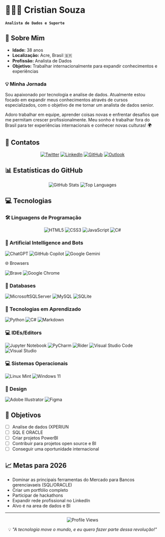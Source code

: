 # 👩🏻‍💻 Cristian Souza

**`Analista de Dados e Suporte`**

## 🚀 Sobre Mim

- **Idade:** 38 anos
- **Localização:** Acre, Brasil 🇧🇷
- **Profissão:** Analista de Dados
- **Objetivo:** Trabalhar internacionalmente para expandir conhecimentos e experiências

### 💡 Minha Jornada

Sou apaixonado por tecnologia e analise de dados. Atualmente estou focado em expandir meus conhecimentos através de cursos especializados, com o objetivo de me tornar um analista de dados senior. 

Adoro trabalhar em equipe, aprender coisas novas e enfrentar desafios que me permitam crescer profissionalmente. Meu sonho é trabalhar fora do Brasil para ter experiências internacionais e conhecer novas culturas! 🌍

## 📱 Contatos

<div align="center">

[![Twitter](https://img.shields.io/badge/Twitter-1DA1F2?style=for-the-badge&logo=twitter&logoColor=white)](https://twitter.com/cmsoouza)
[![LinkedIn](https://img.shields.io/badge/LinkedIn-0077B5?style=for-the-badge&logo=linkedin&logoColor=white)](https://www.linkedin.com/in/cmsouzaac/)
[![GitHub](https://img.shields.io/badge/GitHub-100000?style=for-the-badge&logo=github&logoColor=white)](https://github.com/cmsouzac)
[![Outlook](https://img.shields.io/badge/Microsoft_Outlook-0078D4?style=for-the-badge&logo=microsoft-outlook&logoColor=white)](mailto:cmsouzaac@outlook.com)

</div>

## 📊 Estatísticas do GitHub

<div align="center">
  <img src="https://github-readme-stats.vercel.app/api?username=cmsouzac&show_icons=true&theme=radical&hide_border=true" alt="GitHub Stats">
  <img src="https://github-readme-stats.vercel.app/api/top-langs/?username=cmsouzac&layout=compact&theme=radical&hide_border=true" alt="Top Languages">
</div>

## 💻 Tecnologias

### 🛠️ Linguagens de Programação

<div align="center">
  <img src="https://img.shields.io/badge/HTML5-E34F26?style=for-the-badge&logo=html5&logoColor=white" alt="HTML5">
  <img src="https://img.shields.io/badge/CSS3-1572B6?style=for-the-badge&logo=css3&logoColor=white" alt="CSS3">
  <img src="https://img.shields.io/badge/JavaScript-F7DF1E?style=for-the-badge&logo=javascript&logoColor=black" alt="JavaScript">
  <img src="https://img.shields.io/badge/C%23-239120?style=for-the-badge&logo=c-sharp&logoColor=white" alt="C#">
</div>

### 🤖 Artificial Intelligence and Bots

 ![ChatGPT](https://img.shields.io/badge/chatGPT-74aa9c?style=for-the-badge&logo=openai&logoColor=white)
 ![GitHub Copilot](https://img.shields.io/badge/github_copilot-8957E5?style=for-the-badge&logo=github-copilot&logoColor=white)
 ![Google Gemini](https://img.shields.io/badge/google%20gemini-8E75B2?style=for-the-badge&logo=google%20gemini&logoColor=white)

 🌐 Browsers

 ![Brave](https://img.shields.io/badge/Brave-FB542B?style=for-the-badge&logo=Brave&logoColor=white)
 ![Google Chrome](https://img.shields.io/badge/Google%20Chrome-4285F4?style=for-the-badge&logo=GoogleChrome&logoColor=white)
 
### 💾 Databases

![MicrosoftSQLServer](https://img.shields.io/badge/Microsoft%20SQL%20Server-CC2927?style=for-the-badge&logo=microsoft%20sql%20server&logoColor=white)
![MySQL](https://img.shields.io/badge/mysql-4479A1.svg?style=for-the-badge&logo=mysql&logoColor=white)
![SQLite](https://img.shields.io/badge/sqlite-%2307405e.svg?style=for-the-badge&logo=sqlite&logoColor=white)


### 🚀 Tecnologias em Aprendizado

![Python](https://img.shields.io/badge/python-3670A0?style=for-the-badge&logo=python&logoColor=ffdd54)
![C#](https://img.shields.io/badge/c%23-%23239120.svg?style=for-the-badge&logo=csharp&logoColor=white)
![Markdown](https://img.shields.io/badge/markdown-%23000000.svg?style=for-the-badge&logo=markdown&logoColor=white)


### 💻 IDEs/Editors

![Jupyter Notebook](https://img.shields.io/badge/jupyter-%23FA0F00.svg?style=for-the-badge&logo=jupyter&logoColor=white)
![PyCharm](https://img.shields.io/badge/pycharm-143?style=for-the-badge&logo=pycharm&logoColor=black&color=black&labelColor=green)
![Rider](https://img.shields.io/badge/Rider-000000.svg?style=for-the-badge&logo=Rider&logoColor=white&color=black&labelColor=crimson)
![Visual Studio Code](https://img.shields.io/badge/Visual%20Studio%20Code-0078d7.svg?style=for-the-badge&logo=visual-studio-code&logoColor=white)
![Visual Studio](https://img.shields.io/badge/Visual%20Studio-5C2D91.svg?style=for-the-badge&logo=visual-studio&logoColor=white)



### 💻 Sistemas Operacionais

![Linux Mint](https://img.shields.io/badge/Linux%20Mint-87CF3E?style=for-the-badge&logo=Linux%20Mint&logoColor=white)
![Windows 11](https://img.shields.io/badge/Windows%2011-%230079d5.svg?style=for-the-badge&logo=Windows%2011&logoColor=white)


### 🎨 Design

![Adobe Illustrator](https://img.shields.io/badge/adobe%20illustrator-%23FF9A00.svg?style=for-the-badge&logo=adobe%20illustrator&logoColor=white)
![Figma](https://img.shields.io/badge/figma-%23F24E1E.svg?style=for-the-badge&logo=figma&logoColor=white)

## 🎯 Objetivos

- [ ] Analise de dados (XPERIUN
- [ ] SQL E ORACLE
- [ ] Criar projetos PowerBI
- [ ] Contribuir para projetos open source e BI
- [ ] Conseguir uma oportunidade internacional

## 📈 Metas para 2026

- Dominar as principais ferramentas do Mercado para Bancos gerenciavaeis (SQL/ORACLE)
- Criar um portfólio completo
- Participar de hackathons
- Expandir rede profissional no LinkedIn
- Alvo é na area de dados e BI

---

<div align="center">
  <img src="https://komarev.com/ghpvc/?username=cmsouzac&style=for-the-badge&color=blue" alt="Profile Views">
</div>

<div align="center">
  <p>💡 <em>"A tecnologia move o mundo, e eu quero fazer parte dessa revolução!"</em></p>
</div>

